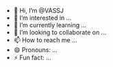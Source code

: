 - 👋 Hi, I’m @VASSJ
- 👀 I’m interested in ...
- 🌱 I’m currently learning ...
- 💞️ I’m looking to collaborate on ...
- 📫 How to reach me ...
- 😄 Pronouns: ...
- ⚡ Fun fact: ...

<!---
VASSJ/VASSJ is a ✨ special ✨ repository because its `README.md` (this file) appears on your GitHub profile.
You can click the Preview link to take a look at your changes.
--->
